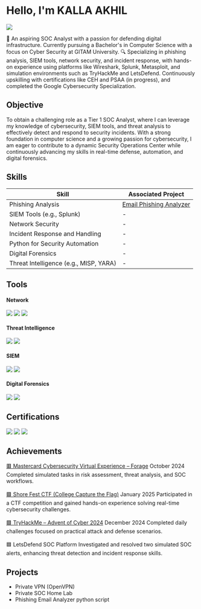 # Hello, I'm KALLA AKHIL
<a href="https://www.linkedin.com/in/kalla-akhil"><img src="https://img.shields.io/badge/-LinkedIn-0072b1?&style=for-the-badge&logo=linkedin&logoColor=white" /></a>

👋 An aspiring SOC Analyst with a passion for defending digital infrastructure. Currently pursuing a Bachelor's in Computer Science with a focus on Cyber Security at GITAM University.
🔍 Specializing in phishing analysis, SIEM tools, network security, and incident response, with hands-on experience using platforms like Wireshark, Splunk, Metasploit, and simulation environments such as TryHackMe and LetsDefend. Continuously upskilling with certifications like CEH and PSAA (in progress), and completed the Google Cybersecurity Specialization.

## Objective
To obtain a challenging role as a Tier 1 SOC Analyst, where I can leverage my knowledge of cybersecurity, SIEM tools, and threat analysis to effectively detect and respond to security incidents. With a strong foundation in computer science and a growing passion for cybersecurity, I am eager to contribute to a dynamic Security Operations Center while continuously advancing my skills in real-time defense, automation, and digital forensics.


## Skills
| Skill                                  | Associated Project |
| -------------------------------------- | ------------------ |
| Phishing Analysis                      | <a href="https://github.com/Akhi-hecker/Email-Phishig-Analyzer">Email Phishing Analyzer</a> |
| SIEM Tools (e.g., Splunk)              | -                  |
| Network Security                       | -                  |
| Incident Response and Handling         | -                  |
| Python for Security Automation         | -                  |
| Digital Forensics                      | -                  |
| Threat Intelligence (e.g., MISP, YARA) | -                  |


## Tools
#### Network
<div>
  <img src="https://img.shields.io/badge/-Tcpdump-005571?&style=for-the-badge&logo=gnu&logoColor=white" /> 
  <img src="https://img.shields.io/badge/-Wireshark-1679A7?&style=for-the-badge&logo=Wireshark&logoColor=white" /> 
  <img src="https://img.shields.io/badge/-Snort-EF3B2D?&style=for-the-badge&logo=Snort&logoColor=white" />
</div>

#### Threat Intelligence
<div>
  <img src="https://img.shields.io/badge/-YARA-282C34?&style=for-the-badge&logo=Yara&logoColor=white" /> 
  <img src="https://img.shields.io/badge/-MISP-5E5E5E?&style=for-the-badge&logo=MISP&logoColor=white" />
</div>

#### SIEM
<div>
  <img src="https://img.shields.io/badge/-Splunk-000000?&style=for-the-badge&logo=Splunk&logoColor=white" /> 
  <img src="https://img.shields.io/badge/-Elastic_Stack-005571?&style=for-the-badge&logo=Elastic&logoColor=white" /> 
</div>

#### Digital Forensics
<div>
  <img src="https://img.shields.io/badge/-FTK_Imager-003366?&style=for-the-badge&logoColor=white" /> 
  <img src="https://img.shields.io/badge/-Volatility-008080?&style=for-the-badge&logoColor=white" />
</div>

## Certifications
<div>
  <img src="https://img.shields.io/badge/-Google_Cybersecurity_Specialization-4285F4?&style=for-the-badge&logo=Google&logoColor=white" /> 
  <img src="https://img.shields.io/badge/-Certified_Ethical_Hacker_(CEH)_–_EC_Council_(In_Progress)-A10000?&style=for-the-badge&logo=EC%20Council&logoColor=white" /> 
  <img src="https://img.shields.io/badge/-Practical_SOC_Analyst_Associate_(PSAA)_–_TCM_Security_(In_Progress)-FF9900?&style=for-the-badge&logoColor=white" /> 
</div>

## Achievements
<a href="https://drive.google.com/file/d/1-E2wI5wcS9vquFrgh13m8KiG_FHDer6X/view?usp=sharing">🟥 Mastercard Cybersecurity Virtual Experience – Forage</a>
October 2024
Completed simulated tasks in risk assessment, threat analysis, and SOC workflows.
<br>
<br>
<a href="https://drive.google.com/file/d/1g5e_s79TihZnnNzcudjm8CEj3X0XbpvL/view?usp=sharing">🟪 Shore Fest CTF (College Capture the Flag)</a>
January 2025
Participated in a CTF competition and gained hands-on experience solving real-time cybersecurity challenges.
<br>
<br>
<a href="https://drive.google.com/file/d/1zkkaw-w-tEx_CLebi4o6szW-weGl8ezy/view?usp=sharing">🟩 TryHackMe – Advent of Cyber 2024</a>
December 2024
Completed daily challenges focused on practical attack and defense scenarios.
<br>
<br>
🟦 LetsDefend SOC Platform
Investigated and resolved two simulated SOC alerts, enhancing threat detection and incident response skills.

## Projects
- Private VPN (OpenVPN)
- Private SOC Home Lab
- Phishing Email Analyzer python script

